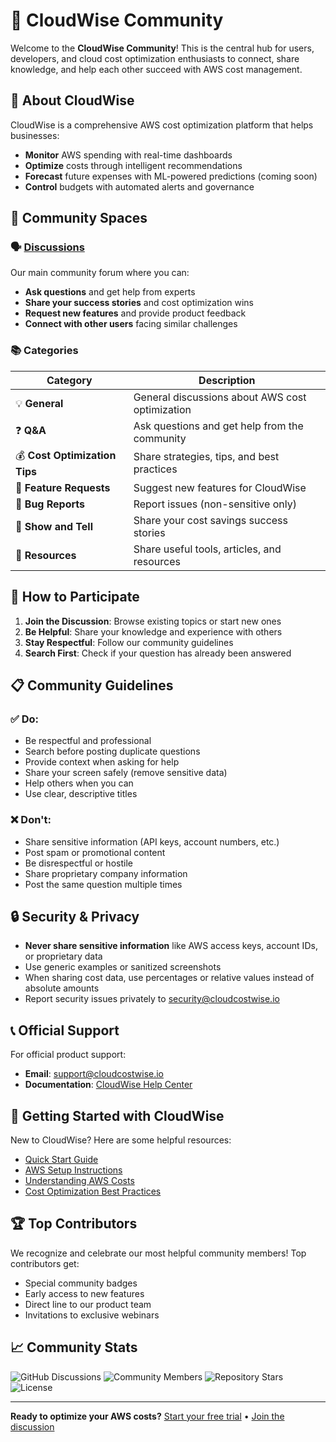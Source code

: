 # 🌟 CloudWise Community

Welcome to the **CloudWise Community**! This is the central hub for users, developers, and cloud cost optimization enthusiasts to connect, share knowledge, and help each other succeed with AWS cost management.

## 🚀 About CloudWise

CloudWise is a comprehensive AWS cost optimization platform that helps businesses:
- **Monitor** AWS spending with real-time dashboards
- **Optimize** costs through intelligent recommendations
- **Forecast** future expenses with ML-powered predictions (coming soon)
- **Control** budgets with automated alerts and governance

## 💬 Community Spaces

### 🗣️ [Discussions](https://github.com/cloudcostwise/community/discussions)
Our main community forum where you can:
- **Ask questions** and get help from experts
- **Share your success stories** and cost optimization wins
- **Request new features** and provide product feedback
- **Connect with other users** facing similar challenges

### 📚 Categories

| Category | Description |
|----------|-------------|
| 💡 **General** | General discussions about AWS cost optimization |
| ❓ **Q&A** | Ask questions and get help from the community |
| 💰 **Cost Optimization Tips** | Share strategies, tips, and best practices |
| 🔧 **Feature Requests** | Suggest new features for CloudWise |
| 🐛 **Bug Reports** | Report issues (non-sensitive only) |
| 🎉 **Show and Tell** | Share your cost savings success stories |
| 📖 **Resources** | Share useful tools, articles, and resources |

## 🤝 How to Participate

1. **Join the Discussion**: Browse existing topics or start new ones
2. **Be Helpful**: Share your knowledge and experience with others
3. **Stay Respectful**: Follow our community guidelines
4. **Search First**: Check if your question has already been answered

## 📋 Community Guidelines

### ✅ Do:
- Be respectful and professional
- Search before posting duplicate questions
- Provide context when asking for help
- Share your screen safely (remove sensitive data)
- Help others when you can
- Use clear, descriptive titles

### ❌ Don't:
- Share sensitive information (API keys, account numbers, etc.)
- Post spam or promotional content
- Be disrespectful or hostile
- Share proprietary company information
- Post the same question multiple times

## 🔒 Security & Privacy

- **Never share sensitive information** like AWS access keys, account IDs, or proprietary data
- Use generic examples or sanitized screenshots
- When sharing cost data, use percentages or relative values instead of absolute amounts
- Report security issues privately to security@cloudcostwise.io

## 📞 Official Support

For official product support:
- **Email**: support@cloudcostwise.io
- **Documentation**: [CloudWise Help Center](https://cloudcostwise.io/help)

## 🌟 Getting Started with CloudWise

New to CloudWise? Here are some helpful resources:

- [Quick Start Guide](https://docs.cloudcostwise.io/guide/quick-start)
- [AWS Setup Instructions](https://docs.cloudcostwise.io/guide/aws-setup)
- [Understanding AWS Costs](https://docs.cloudcostwise.io/guide/understanding-aws-costs)
- [Cost Optimization Best Practices](https://docs.cloudcostwise.io/guide/optimization-guide)

## 🏆 Top Contributors

We recognize and celebrate our most helpful community members! Top contributors get:
- Special community badges
- Early access to new features
- Direct line to our product team
- Invitations to exclusive webinars

## 📈 Community Stats

![GitHub Discussions](https://img.shields.io/github/discussions/cloudwise-app/cloudwise-community?style=flat-square)
![Community Members](https://img.shields.io/github/followers/cloudwise-app?style=flat-square&label=Community%20Members)
![Repository Stars](https://img.shields.io/github/stars/cloudwise-app/cloudwise-community?style=flat-square)
![License](https://img.shields.io/badge/license-Community-blue?style=flat-square)

---

**Ready to optimize your AWS costs?** [Start your free trial](https://cloudcostwise.io/auth/register/) • [Join the discussion](https://github.com/cloudwise-app/cloudwise-community/discussions)